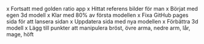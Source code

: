 x Fortsatt med golden ratio app
x Hittat referens bilder för man
x Börjat med egen 3d modell
x Klar med 80% av första modellen
x Fixa GitHub pages sida för att lansera sidan
x Uppdatera sida med nya modellen
x Förbättra 3d modell
x Lägg till punkter att manipulera bröst, övre arma, nedre arm, lår, mage, höft